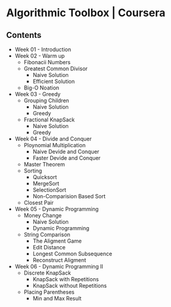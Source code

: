 # Algorithmic Toolbox | Coursera
## Contents
* Week 01 - Introduction
* Week 02 - Warm up
    * Fibonacii Numbers
    * Greatest Common Divisor
        * Naive Solution
        * Efficient Solution
    * Big-O Noation
* Week 03 - Greedy
    * Grouping Children
        * Naive Solution
        * Greedy
    * Fractional KnapSack
        * Naive Solution
        * Greedy
* Week 04 - Divide and Conquer
    * Ploynomial Multiplication
        * Naive Devide and Conquer
        * Faster Devide and Conquer
    * Master Theorem
    * Sorting
        * Quicksort
        * MergeSort
        * SelectionSort
        * Non-Comparision Based Sort
    * Closest Pair
* Week 05 - Dynamic Programming
    * Money Change
        * Naive Solution
        * Dynamic Programming
    * String Comparison
        * The Aligment Game
        * Edit Distance
        * Longest Common Subsequence
        * Reconstruct Aligment
* Week 06 - Dynamic Programming II
    * Discrete KnapSack
        * KnapSack with Repetitions
        * KnapSack without Repetitions
    * Placing Parentheses
        * Min and Max Result
